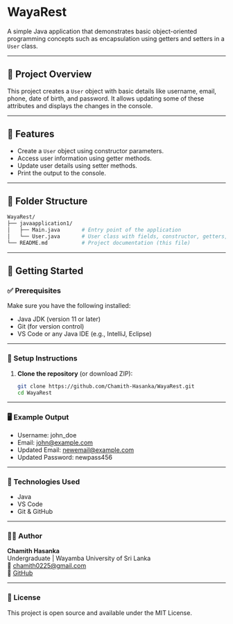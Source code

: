 # WayaRest

A simple Java application that demonstrates basic object-oriented programming concepts such as encapsulation using getters and setters in a `User` class.

---

## 📌 Project Overview

This project creates a `User` object with basic details like username, email, phone, date of birth, and password. It allows updating some of these attributes and displays the changes in the console.

---

## 🧠 Features

- Create a `User` object using constructor parameters.
- Access user information using getter methods.
- Update user details using setter methods.
- Print the output to the console.

---

## 📁 Folder Structure
```bash
WayaRest/
├── javaapplication1/
│   ├── Main.java       # Entry point of the application
│   └── User.java       # User class with fields, constructor, getters, and setters
└── README.md           # Project documentation (this file)
```

---

## 🚀 Getting Started

### ✅ Prerequisites

Make sure you have the following installed:

- Java JDK (version 11 or later)
- Git (for version control)
- VS Code or any Java IDE (e.g., IntelliJ, Eclipse)

---

### 🔧 Setup Instructions

1. **Clone the repository** (or download ZIP):
   ```bash
   git clone https://github.com/Chamith-Hasanka/WayaRest.git
   cd WayaRest

---

### 🖥️ Example Output
+ Username: john_doe
+ Email: john@example.com
+ Updated Email: newemail@example.com
+ Updated Password: newpass456

---

### 📌 Technologies Used
+ Java
+ VS Code
+ Git & GitHub

---

### 🧑‍💻 Author
**Chamith Hasanka**  
Undergraduate | Wayamba University of Sri Lanka  
📧 chamith0225@gmail.com  
🔗 [GitHub](https://github.com/Chamith-Hasanka)

---

### 📄 License
This project is open source and available under the MIT License.







